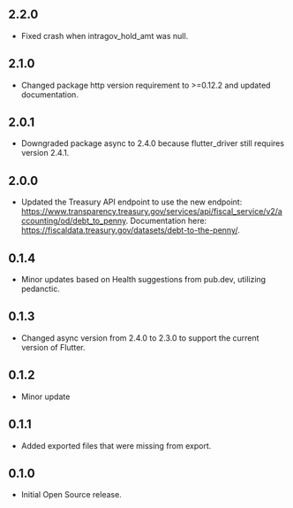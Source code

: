 ## 2.2.0

* Fixed crash when intragov_hold_amt was null.
 
## 2.1.0

* Changed package http version requirement to >=0.12.2 and updated documentation.

## 2.0.1

* Downgraded package async to 2.4.0 because flutter_driver still requires version 2.4.1.

## 2.0.0

* Updated the Treasury API endpoint to use the new endpoint: https://www.transparency.treasury.gov/services/api/fiscal_service/v2/accounting/od/debt_to_penny. Documentation here: https://fiscaldata.treasury.gov/datasets/debt-to-the-penny/.

## 0.1.4

* Minor updates based on Health suggestions from pub.dev, utilizing pedanctic.

## 0.1.3

* Changed async version from 2.4.0 to 2.3.0 to support the current version of Flutter.

## 0.1.2

* Minor update

## 0.1.1
*  Added exported files that were missing from export.

## 0.1.0

* Initial Open Source release.
